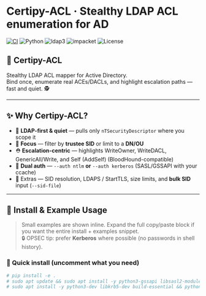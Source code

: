 # Certipy-ACL · Stealthy LDAP ACL enumeration for AD

[![CI](https://github.com/xploitnik/certipy-acl/actions/workflows/ci.yml/badge.svg)](https://github.com/xploitnik/certipy-acl/actions/workflows/ci.yml)
![Python](https://img.shields.io/badge/Python-3.8%2B-3776AB?logo=python&logoColor=white)
![ldap3](https://img.shields.io/badge/ldap3-%E2%89%A52.9-blue)
![impacket](https://img.shields.io/badge/impacket-%E2%89%A50.11.0-blueviolet)
![License](https://img.shields.io/badge/License-MIT-green)

## 🔐 Certipy-ACL

Stealthy LDAP ACL mapper for Active Directory.  
Bind once, enumerate real ACEs/DACLs, and highlight escalation paths — fast and quiet. 🕵️


---

## ✨ Why Certipy-ACL?

- 🔎 **LDAP-first & quiet** — pulls only `nTSecurityDescriptor` where you scope it  
- 🎯 **Focus** — filter by **trustee SID** or limit to a **DN/OU**  
- ⛑️ **Escalation-centric** — highlights WriteOwner, WriteDACL, GenericAll/Write, and Self (AddSelf) (BloodHound-compatible)  
- 🔐 **Dual auth** — `--auth ntlm` **or** `--auth kerberos` (SASL/GSSAPI with your ccache)  
- 🧩 Extras — SID resolution, LDAPS / StartTLS, size limits, and **bulk SID** input (`--sid-file`)

---

## 🚀 Install & Example Usage

> Small examples are shown inline. Expand the full copy/paste block if you want the entire install + examples snippet.  
> 🔒 OPSEC tip: prefer **Kerberos** where possible (no passwords in shell history).

### 🧩 Quick install (uncomment what you need)
```bash
# pip install -e .
# sudo apt update && sudo apt install -y python3-gssapi libsasl2-modules-gssapi-mit krb5-user
# sudo apt install -y python3-dev libkrb5-dev build-essential && python3 -m pip install gssapi
```











